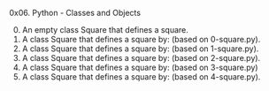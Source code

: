 0x06. Python - Classes and Objects

0. An empty class Square that defines a square.
1. A class Square that defines a square by: (based on 0-square.py).
2. A class Square that defines a square by: (based on 1-square.py).
3. A class Square that defines a square by: (based on 2-square.py).
4. A class Square that defines a square by: (based on 3-square.py)
5. A class Square that defines a square by: (based on 4-square.py).
